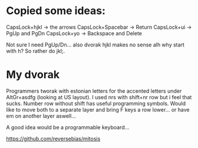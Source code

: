  # Copied some ideas:
 
 CapsLock+hjkl -> the arrows
 CapsLock+Spacebar -> Return
 CapsLock+ui -> PgUp and PgDn
 CapsLock+yo -> Backspace and Delete
 
 Not sure I need PgUp/Dn... also dvorak hjkl makes no sense alh why start with h? So rather do jkl;.
 
 # My dvorak
 
 Programmers tworak with estonian letters for the accented letters under AltGr+asdfg (looking at US layout). I used nrs with shift+nr row but i feel that sucks. Number row without shift has useful programming symbols. Would like to move both to a separate layer and bring F keys a row lower... or have em on another layer aswell...
 
 A good idea would be a programmable keyboard... 
 
 https://github.com/reversebias/mitosis
